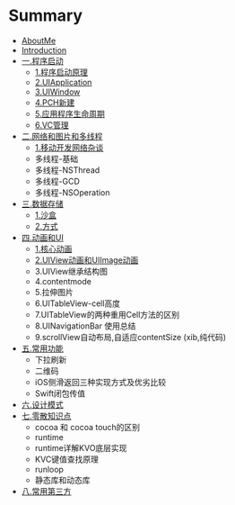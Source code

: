 # Summary

* [AboutMe](aboutme.md)
* [Introduction](README.md)
* [一.程序启动](chapter1.md)
  * [1.程序启动原理](chapter1/1.md)
  * [2.UIApplication](chapter1/1/2uiapplication.md)
  * [3.UIWindow](chapter1/3uiwindow.md)
  * [4.PCH新建](chapter1/pchxin-jian.md)
  * [5.应用程序生命周期](chapter1/5ying-yong-cheng-xu-sheng-ming-zhou-qi.md)
  * [6.VC管理](chapter1/1/6kong-zhi-qi-sheng-ming-zhou-qi.md)
* [二.网络和图片和多线程](4e8c-wang-luo.md)
  * [1.移动开发网络杂谈](4e8c-wang-luo/1yi-dong-kai-fa-wang-luo-za-tan.md)
  * 多线程-基础
  * 多线程-NSThread
  * 多线程-GCD
  * 多线程-NSOperation
* [三.数据存储](4e09-shu-ju-cun-chu.md)
  * [1.沙盒](4e09-shu-ju-cun-chu/1sha-he.md)
  * [2.方式](4e09-shu-ju-cun-chu/1sha-he/2plist.md)
* [四.动画和UI](56db-dong-hua.md)
  * [1.核心动画](56db-dong-hua/1he-xin-dong-hua.md)
  * [2.UIView动画和UIImage动画](56db-dong-hua/uiviewdong-huaheuiimage-dong-hua.md)
  * 3.UIView继承结构图
  * 4.contentmode
  * 5.拉伸图片
  * 6.UITableView-cell高度
  * 7.UITableView的两种重用Cell方法的区别
  * 8.UINavigationBar 使用总结
  * 9.scrollView自动布局,自适应contentSize \(xib,纯代码\)
* [五.常用功能](4e94-chang-yong-gong-neng.md)
  * 下拉刷新
  * 二维码
  * iOS侧滑返回三种实现方式及优劣比较
  * Swift闭包传值
* [六.设计模式](516d-she-ji-mo-shi.md)
* [七.零散知识点](4e03-ling-san-zhi-shi-dian.md)
  * cocoa 和 cocoa touch的区别
  * runtime
  * runtime详解KVO底层实现
  * KVC键值查找原理
  * runloop
  * 静态库和动态库
* [八.常用第三方](516b-chang-yong-di-san-fang.md)

